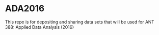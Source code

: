 # ADA2016

This repo is for depositing and sharing data sets that will be used for ANT 388: Applied Data Analysis (2016)
